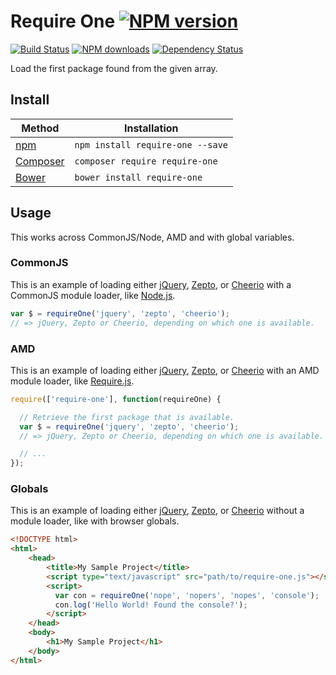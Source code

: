 # Require One [![NPM version](https://img.shields.io/npm/v/require-one.svg)](https://npmjs.org/package/require-one "View this project on NPM")

[![Build Status](https://img.shields.io/travis/RobLoach/require-one/master.svg)](http://travis-ci.org/RobLoach/require-one "Check this project's build status on TravisCI")
[![NPM downloads](https://img.shields.io/npm/dm/require-one.svg)](https://npmjs.org/package/require-one "View this project on NPM")
[![Dependency Status](https://img.shields.io/david/RobLoach/require-one.svg)](https://david-dm.org/RobLoach/require-one)

Load the first package found from the given array.


## Install

Method | Installation
------ | ------------
[npm](http://npmjs.com/package/jquery-once) | `npm install require-one --save`
[Composer](https://packagist.org/packages/robloach/require-one) | `composer require require-one`
[Bower](http://bower.io/search/?q=require-one) | `bower install require-one`


## Usage

This works across CommonJS/Node, AMD and with global variables.

### CommonJS

This is an example of loading either [jQuery](http://jquery.com), [Zepto](http://zeptojs.com), or [Cheerio](http://cheeriojs.github.io/cheerio) with a CommonJS module loader, like [Node.js](http://nodejs.org).

``` javascript
var $ = requireOne('jquery', 'zepto', 'cheerio');
// => jQuery, Zepto or Cheerio, depending on which one is available.
```

### AMD

This is an example of loading either [jQuery](http://jquery.com), [Zepto](http://zeptojs.com), or [Cheerio](http://cheeriojs.github.io/cheerio) with an AMD module loader, like [Require.js](http://requirejs.org).

``` javascript
require(['require-one'], function(requireOne) {

  // Retrieve the first package that is available.
  var $ = requireOne('jquery', 'zepto', 'cheerio');
  // => jQuery, Zepto or Cheerio, depending on which one is available.

  // ...
});
```

### Globals

This is an example of loading either [jQuery](http://jquery.com), [Zepto](http://zeptojs.com), or [Cheerio](http://cheeriojs.github.io/cheerio) without a module loader, like with browser globals.

``` html
<!DOCTYPE html>
<html>
    <head>
        <title>My Sample Project</title>
        <script type="text/javascript" src="path/to/require-one.js"></script>
        <script>
          var con = requireOne('nope', 'nopers', 'nopes', 'console');
          con.log('Hello World! Found the console?');
        </script>
    </head>
    <body>
        <h1>My Sample Project</h1>
    </body>
</html>
